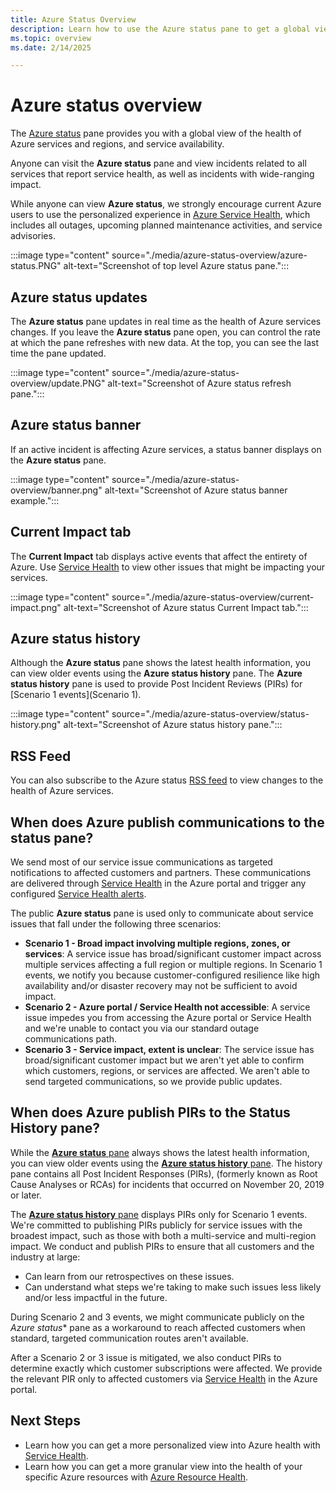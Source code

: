 ```yaml
---
title: Azure Status Overview
description: Learn how to use the Azure status pane to get a global view into the health of Azure services.
ms.topic: overview
ms.date: 2/14/2025

---
```

# Azure status overview

The [Azure status](https://azure.status.microsoft/) pane provides you with a global view of the health of Azure services and regions, and service availability.

Anyone can visit the **Azure status** pane and view incidents related to all services that report service health, as well as incidents with wide-ranging impact.

While anyone can view **Azure status**, we strongly encourage current Azure users to use the personalized experience in [Azure Service Health](https://aka.ms/azureservicehealth), which includes all outages, upcoming planned maintenance activities, and service advisories.

:::image type="content" source="./media/azure-status-overview/azure-status.PNG" alt-text="Screenshot of top level Azure status pane.":::

## Azure status updates

The **Azure status** pane updates in real time as the health of Azure services changes. If you leave the **Azure status** pane open, you can control the rate at which the pane refreshes with new data. At the top, you can see the last time the pane updated.

:::image type="content" source="./media/azure-status-overview/update.PNG" alt-text="Screenshot of Azure status refresh pane.":::

## Azure status banner

If an active incident is affecting Azure services, a status banner displays on the **Azure status** pane.

:::image type="content" source="./media/azure-status-overview/banner.png" alt-text="Screenshot of Azure status banner example.":::

## Current Impact tab

The **Current Impact** tab displays active events that affect the entirety of Azure. Use [Service Health](service-health-overview.md) to view other issues that might be impacting your services.  

:::image type="content" source="./media/azure-status-overview/current-impact.png" alt-text="Screenshot of Azure status Current Impact tab.":::

## Azure status history

Although the **Azure status** pane shows the latest health information, you can view older events using the **Azure status history** pane. The **Azure status history** pane is used to provide Post Incident Reviews (PIRs) for [Scenario 1 events](Scenario 1).

:::image type="content" source="./media/azure-status-overview/status-history.png" alt-text="Screenshot of Azure status history pane.":::

## RSS Feed

You can also subscribe to the Azure status [RSS feed](https://azure.status.microsoft/status/feed/) to view changes to the health of Azure services.

## When does Azure publish communications to the status pane?

We send most of our service issue communications as targeted notifications to affected customers and partners. These communications are delivered through [Service Health](https://azure.microsoft.com/features/service-health/) in the Azure portal and trigger any configured [Service Health alerts](./alerts-activity-log-service-notifications-portal.md?toc=%2fazure%2fservice-health%2ftoc.json).

The public **Azure status** pane is used only to communicate about service issues that fall under the following three scenarios:

* **Scenario 1 - Broad impact involving multiple regions, zones, or services**: A service issue has broad/significant customer impact across multiple services affecting a full region or multiple regions. In Scenario 1 events, we notify you because customer-configured resilience like high availability and/or disaster recovery may not be sufficient to avoid impact.
* **Scenario 2 - Azure portal / Service Health not accessible**: A service issue impedes you from accessing the Azure portal or Service Health and we're unable to contact you via our standard outage communications path.
* **Scenario 3 - Service impact, extent is unclear**: The service issue has broad/significant customer impact but we aren't yet able to confirm which customers, regions, or services are affected. We aren't able to send targeted communications, so we provide public updates.

## When does Azure publish PIRs to the Status History pane?

While the [**Azure status** pane](https://azure.status.microsoft/status) always shows the latest health information, you can view older events using the [**Azure status history** pane](https://azure.status.microsoft/status/history/). The history pane contains all Post Incident Responses (PIRs), (formerly known as Root Cause Analyses or RCAs) for incidents that occurred on November 20, 2019 or later.

The [**Azure status history** pane](https://azure.status.microsoft/status/history/) displays PIRs only for Scenario 1 events. We're committed to publishing PIRs publicly for service issues with the broadest impact, such as those with both a multi-service and multi-region impact. We conduct and publish PIRs to ensure that all customers and the industry at large:

* Can learn from our retrospectives on these issues.  
* Can understand what steps we're taking to make such issues less likely and/or less impactful in the future.

During Scenario 2 and 3 events, we might communicate publicly on the *Azure status** pane as a workaround to reach affected customers when standard, targeted communication routes aren't available.

After a Scenario 2 or 3 issue is mitigated, we also conduct PIRs to determine exactly which customer subscriptions were affected. We provide the relevant PIR only to affected customers via [Service Health](https://azure.microsoft.com/features/service-health/) in the Azure portal.

## Next Steps

* Learn how you can get a more personalized view into Azure health with [Service Health](./service-health-portal-update.md).
* Learn how you can get a more granular view into the health of your specific Azure resources with [Azure Resource Health](./resource-health-overview.md).
